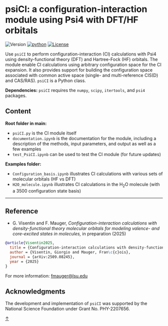 # psiCI: a configuration-interaction module using Psi4 with DFT/HF orbitals

![Version](https://img.shields.io/badge/version-v00.01.004-blue)
[![python](https://img.shields.io/badge/Python-3.12-3776AB.svg?style=flat&logo=python&logoColor=white)](https://www.python.org)
[![License](https://img.shields.io/badge/license-BSD-lightgray)](https://github.com/fmauger1/psiCI/blob/main/LICENSE)

Use `psiCI` to perform configuration-interaction (CI) calculations with Psi4 using density-functional theory (DFT) and Hartree-Fock (HF) orbitals. The module enable CI calculations using arbitrary configuration space for the CI expansion. It also provides support for building the configuration space associated with common active space (single- and multi-reference CIS(D) and CAS/RAS). `psiCI` is a Python class.

**Dependencies:** `psiCI` requires the `numpy`, `scipy`, `itertools`, and `psi4` packages.


## Content
**Root folder in main:**
* `psiCI.py` is the CI module itself
* `documentation.ipynb` is the documentation for the module, including a description of the methods, input parameters, and output as well as a few examples
* `test_PsiCI.ipynb` can be used to test the CI module (for future updates)

**Examples folder:**
* `Configuration_basis.ipynb` illustrates CI calculations with various sets of molecular orbitals (HF vs DFT)
* `H2O_molecule.ipynb` illustrates CI calculations in the H<sub>2</sub>O molecule (with a 3500 configuration state basis)

___
## Reference
- G. Visentin and F. Mauger, *Configuration-interaction calculations with density-functional theory molecular orbitals for modeling valence- and core-excited states in molecules,* in preparation (2025)
```bibtex
@article{Visentin2025,
  title = {Configuration-interaction calculations with density-functional theory molecular orbitals for modeling valence- and core-excited states in molecules},
  author = {Visentin, Giorgio and Mauger, Fran\c{c}ois},
  journal = {arXiv:2509.08245},
  year = {2025}
}
```
For more information: <fmauger@lsu.edu>


## Acknowledgments
The development and implementation of `psiCI` was supported by the National Science Foundation under Grant No. PHY-2207656.

[&uarr;](#table-of-contents)
